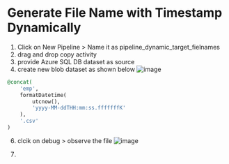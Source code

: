 # Generate File Name with Timestamp Dynamically
1. Click on New Pipeline > Name it as pipeline_dynamic_target_fielnames
2. drag and drop copy activity
3. provide Azure SQL DB dataset as source
4. create new blob dataset as shown below
![image](https://github.com/rritec/Cloud-Data-Engineering/assets/20516321/f10827f7-d65e-472d-bbab-7c5399330b3a)
``` sql
@concat(
    'emp',
    formatDatetime(
        utcnow(),
        'yyyy-MM-ddTHH:mm:ss.fffffffK'
    ),
    '.csv'
)
```

6. clcik on debug > observe the file
![image](https://github.com/rritec/Cloud-Data-Engineering/assets/20516321/b7c14cf7-2122-421b-8da2-918281dff96e)

7. 
